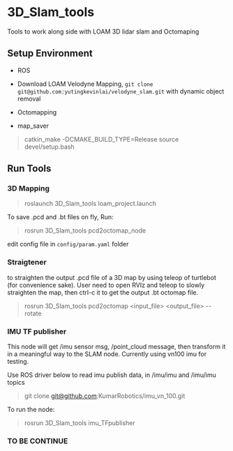 # 3D_Slam_tools
Tools to work along side with LOAM 3D lidar slam and Octomaping

## Setup Environment
- ROS
- Download LOAM Velodyne Mapping, 
`git clone git@github.com:yutingkevinlai/velodyne_slam.git` with dynamic object removal

- Octomapping
- map_saver

> catkin_make -DCMAKE_BUILD_TYPE=Release
> source devel/setup.bash

## Run Tools

### 3D Mapping
> roslaunch 3D_Slam_tools loam_project.launch

To save .pcd and .bt files on fly, Run:

> rosrun 3D_Slam_tools pcd2octomap_node

edit config file in `config/param.yaml` folder


### Straigtener
to straighten the output .pcd file of a 3D map by using teleop of turtlebot (for convenience sake). User need to open RVIz and teleop to slowly straighten the map, then ctrl-c it to get the output .bt octomap file.

> rosrun 3D_Slam_tools pcd2octomap <input_file> <output_file> --rotate


### IMU TF publisher
This node will get /imu sensor msg, /point_cloud message, then transform it in a meaningful way to the SLAM node. Currently using vn100 imu for testing.

Use ROS driver below to read imu publish data, in /imu/imu and /imu/imu topics

> git clone git@github.com:KumarRobotics/imu_vn_100.git

To run the node:

> rosrun 3D_Slam_tools imu_TFpublisher

### TO BE CONTINUE

